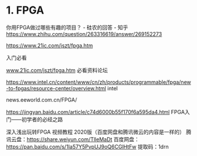 # 1. FPGA





你用FPGA做过哪些有趣的项目？ - 硅农的回答 - 知乎
https://www.zhihu.com/question/263316619/answer/269152273




https://www.21ic.com/jszt/fpga.htm

入门必看
 
www.21ic.com/jszt/fpga.htm 必看资料论坛

https://www.intel.cn/content/www/cn/zh/products/programmable/fpga/new-to-fpgas/resource-center/overview.html  intel




news.eeworld.com.cn/FPGA/


https://jingyan.baidu.com/article/c74d6000b55f170f6a595da4.html
FPGA入门——初学者的必经之路




深入浅出玩转FPGA 视频教程 2020版（百度网盘和腾讯微云的内容是一样的）	腾讯云盘：https://share.weiyun.com/TlleMaDt		百度网盘：https://pan.baidu.com/s/1Ia57Y5PvpUJ9oQ6CGlHtFw 	提取码：1drn





































